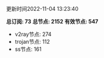 更新时间2022-11-04 13:23:40

**总订阅: 73**
**总节点: 2152**
**有效节点: 547**
- v2ray节点: 274
- trojan节点: 112
- ss节点: 161
